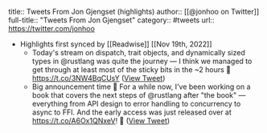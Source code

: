 title:: Tweets From Jon Gjengset (highlights)
author:: [[@jonhoo on Twitter]]
full-title:: "Tweets From Jon Gjengset"
category:: #tweets
url:: https://twitter.com/jonhoo

- Highlights first synced by [[Readwise]] [[Nov 19th, 2022]]
	- Today's stream on dispatch, trait objects, and dynamically sized types in @rustlang was quite the journey — I think we managed to get through at least most of the sticky bits in the ~2 hours 🎉 https://t.co/3NW4BqCUsY ([View Tweet](https://twitter.com/jonhoo/status/1388239502775185409))
	- Big announcement time 📢 For a while now, I've been working on a book that covers the next steps of @rustlang after "the book" — everything from API design to error handling to concurrency to async to FFI. And the early access was just released over at https://t.co/A6Ox1QNxeV! 🎉 ([View Tweet](https://twitter.com/jonhoo/status/1399824695600418817))